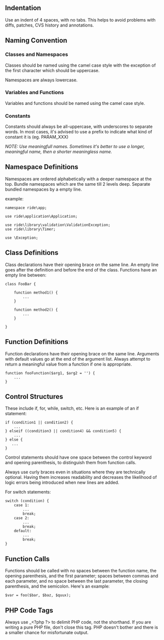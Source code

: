 ## Indentation

Use an indent of 4 spaces, with no tabs. This helps to avoid problems with diffs, patches, CVS history and annotations.

## Naming Convention

### Classes and Namespaces

Classes should be named using the camel case style with the exception of the first character which should be uppercase.

Namespaces are always lowercase.

### Variables and Functions

Variables and functions should be named using the camel case style.

### Constants

Constants should always be all-uppercase, with underscores to separate words. In most cases, it's advised to use a prefix to indicate what kind of constant it is (eg. PARAM_XXX)

_NOTE: Use meaningfull names. Sometimes it's better to use a longer, meaningful name, then a shorter meaningless name._

## Namespace Definitions

Namespaces are ordered alphabetically with a deeper namespace at the top. Bundle namespaces which are the same till 2 levels deep. Separate bundled namespaces by a empty line.

example:

    namespace ride\app;
    
    use ride\application\Application;
    
    use ride\library\validation\ValidationException;
    use ride\library\Timer;

    use \Exception;


## Class Definitions

Class declarations have their opening brace on the same line. An empty line goes after the definition and before the end of the class. Functions have an empty line between:

    class FooBar {
    
        function method1() {
            ...
        }
        
        function method2() {
            ...
        }
    
    }


## Function Definitions

Function declarations have their opening brace on the same line. Arguments with default values go at the end of the argument list. Always attempt to return a meaningful value from a function if one is appropriate.

    function fooFunction($arg1, $arg2 = '') {
        ...
    }

## Control Structures

These include if, for, while, switch, etc. Here is an example of an if statement:

    if (condition1 || condition2) {
        ...
    } elseif ((condition3 || condition4) && condition5) {
        ...
    } else {
       ...
    }

Control statements should have one space between the control keyword and opening parenthesis, to distinguish them from function calls.

Always use curly braces even in situations where they are technically optional. Having them increases readability and decreases the likelihood of logic errors being introduced when new lines are added.

For switch statements:

    switch (condition) {
        case 1:
            ...
            break;
        case 2:
            ...
            break;
        default:
            ...
            break;
    }


## Function Calls

Functions should be called with no spaces between the function name, the opening parenthesis, and the first parameter; spaces between commas and each parameter, and no space between the last parameter, the closing parenthesis, and the semicolon. Here's an example:

    $var = foo($bar, $baz, $quux);

## PHP Code Tags

Always use _&lt;?php ?> to delimit PHP code, not the <? ?> shorthand. If you are writing a pure PHP file, don't close this tag. PHP doesn't bother and there is a smaller chance for misfortunate output.
